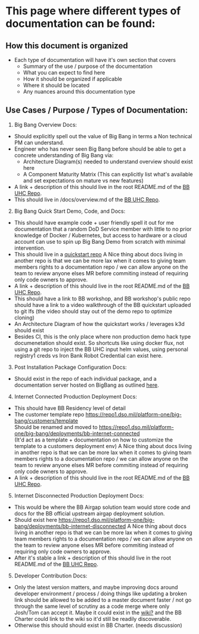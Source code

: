 # This page where different types of documentation can be found:

## How this document is organized 
* Each type of documentation will have it's own section that covers
  - Summary of the use / purpose of the documentation
  - What you can expect to find here
  - How it should be organized if applicable 
  - Where it should be located
  - Any nuances around this documentation type

## Use Cases / Purpose / Types of Documentation: 
1. Big Bang Overview Docs: 
  - Should explicitly spell out the value of Big Bang in terms a Non technical PM can understand.
  - Engineer who has never seen Big Bang before should be able to get a concrete understanding of Big Bang via:
    - Architecture Diagram(s) needed to understand overview should exist here
    - A Component Maturity Matrix (This can explicitly list what's available and set expectations on mature vs new features)
  - A link + description of this should live in the root README.md of the [BB UHC Repo](https://repo1.dso.mil/platform-one/big-bang/bigbang).
  - This should live in /docs/overview.md of the [BB UHC Repo](https://repo1.dso.mil/platform-one/big-bang/bigbang).

2. Big Bang Quick Start Demo, Code, and Docs: 
  - This should have example code + user friendly spell it out for me documentation that a random DoD Service member with little to no prior knowledge of Docker / Kubernetes, but access to hardware or a cloud account can use to spin up Big Bang Demo from scratch with minimal intervention.
  - This should live in a [quickstart repo](https://repo1.dso.mil/platform-one/quick-start/big-bang)
   A Nice thing about docs living in another repo is that we can be more lax when it comes to giving team members rights to a documentation repo / we can allow anyone on the team to review anyone elses MR before commiting instead of requiring only code owners to approve.
  - A link + description of this should live in the root README.md of the [BB UHC Repo](https://repo1.dso.mil/platform-one/big-bang/bigbang).
  - This should have a link to BB workshop, and BB workshop's public repo should have a link to a video walkthrough of the BB quickstart uploaded to git lfs (the video should stay out of the demo repo to optimize cloning)
  - An Architecture Diagram of how the quickstart works / leverages k3d should exist
  - Besides CI, this is the only place where non production demo hack type documenetation should exist. So shortcuts like using docker flux, not using a git repo to inject the BB UHC input helm values, using personal registry1 creds vs Iron Bank Robot Credential can exist here.   

3. Post Installation Package Configuration Docs: 
  - Should exist in the repo of each individual package, and a documentation server hosted on BigBang as outlined [here](https://repo1.dso.mil/platform-one/big-bang/bigbang/-/blob/master/charter/PackageDocumentation.md). 

4. Internet Connected Production Deployment Docs:
  - This should have BB Residency level of detail
  - The customer template repo https://repo1.dso.mil/platform-one/big-bang/customers/template     
   Should be renamed and moved to https://repo1.dso.mil/platform-one/big-bang/deployments/bb-internet-connected     
   (It'd act as a template + documentation on how to customize the template to a customers deployment env)
   A Nice thing about docs living in another repo is that we can be more lax when it comes to giving team members rights to a documentation repo / we can allow anyone on the team to review anyone elses MR before commiting instead of requiring only code owners to approve.     
  - A link + description of this should live in the root README.md of the [BB UHC Repo](https://repo1.dso.mil/platform-one/big-bang/bigbang).

5. Internet Disconnected Production Deployment Docs: 
  - This would be where the BB Airgap solution team would store code and docs for the BB official upstream airgap deployment solution.
  - Should exist here https://repo1.dso.mil/platform-one/big-bang/deployments/bb-internet-disconnected 
   A Nice thing about docs living in another repo is that we can be more lax when it comes to giving team members rights to a documentation repo / we can allow anyone on the team to review anyone elses MR before commiting instead of requiring only code owners to approve.     
  - After it's stable a link + description of this should live in the root README.md of the [BB UHC Repo](https://repo1.dso.mil/platform-one/big-bang/bigbang).
  
5. Developer Contribution Docs: 
  - Only the latest version matters, and maybe improving docs around developer environment / process / doing things like updating a broken link should be allowed to be added to a master document faster / not go through the same level of scrutiny as a code merge where only Josh/Tom can accept it. Maybe it could exist in the [wiki?](https://repo1.dso.mil/platform-one/big-bang/bigbang/-/wikis/developer/developer-documentation) and the BB Charter could link to the wiki so it'd still be readily discoverable.
  - Otherwise this should should exist in BB Charter. (needs discussion)
